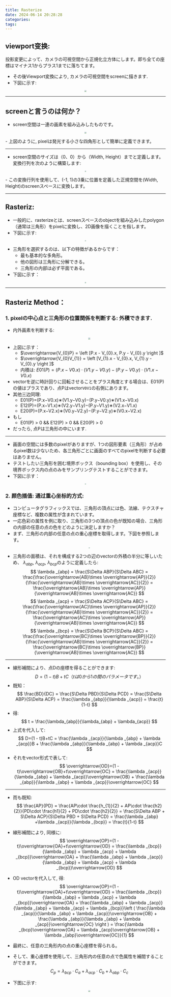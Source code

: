 ```yaml
---
title: Rasterize
date: 2024-06-14 20:28:28
categories: 
tags:
---
```


## viewport变换:
投影変更によって、カメラの可視空間から正規化立方体にします。即ち全ての座標はマイナス1からプラス1までに落ちてます。
- その後Viewport変換により, カメラの可視空間をscreenに描きます.
- 下図に示す:
<p align="center"> <img src="./img/投影变换.png"  style="zoom: 33%;" /></p>

***
## screenと言うのは何か？
- screen空間は一連の画素を組み込みしたものです。
<p align="center"> <img src="./img/屏幕空间.png"  style="zoom: 33%;" /></p>
- 上図のように, pixelは発光する小さな四角形として簡単に定義できます。

***
- screen空間のサイズは（0、0）から（Width, Height）までと定義します。変換行列を次のように構築します:
<p align="center"> <img src="./img/视口变换矩阵.png"  style="zoom: 22%;" /></p>
- この変換行列を使用して、(-1, 1)の3乗に位置を定義した正規空間を(Width, Height)のscreenスペースに変換します。

***
## Rasteriz:
- 一般的に、rasterizeとは、screenスペースのobjectを組み込みしたpolygon（通常は三角形）をpixelに変換し、2D画像を描くことを指します。
- 下図に示す:
<p align="center"> <img src="./img/光栅化.png"  style="zoom: 22%;" /></p>

- 三角形を選択するのは、以下の特徴があるからです：
  - 最も基本的な多角形。
  - 他の図形は三角形に分解できる。
  - 三角形の内部は必ず平面である。
- 下図に示す：
<p align="center"> <img src="./img/三角形.png"  style="zoom: 22%;" /></p>

***
## Rasteriz Method：
### 1. pixelの中心点と三角形の位置関係を判断する: 外積できます.
  - 内外画素を判断する:
    <p align="center"> <img src="./img/叉乘.png"  style="zoom: 33%;" /></p>
  - 上図に示す：
    - $\overrightarrow{V_{0}P} = \left [P.x - V_{0}.x,  P.y - V_{0}.y \right ]$
    - $\overrightarrow{V_{0}V_{1}} = \left [V_{1}.x - V_{0}.x, V_{1}.y - V_{0}.y \right ]$
    - 内積は: $E01(P)=(P.x - V0.x)\cdot (V1.y - V0.y) - (P.y - V0.y)\cdot (V1.x - V0.x)$
  - vectorを逆に時計回りに回転させることをプラス角度とする場合は、E01(P)の値はプラスであり、点Pはvector`V0V1`の右側にあります。
  - 其他三边同理:
    - E01(P)=(P.x−V0.x)∗(V1.y−V0.y)−(P.y−V0.y)∗(V1.x−V0.x)
    - E12(P)=(P.x−V1.x)∗(V2.y−V1.y)−(P.y−V1.y)∗(V2.x−V1.x)
    - E20(P)=(P.x−V2.x)∗(V0.y−V2.y)−(P.y−V2.y)∗(V0.x−V2.x)
  - もし
    - E01(P) > 0 && E12(P) > 0 && E20(P) > 0
  - だったら, 点Pは三角形の中にいます.

***
- 画面の空間には多数のpixelがありますが、1つの図形要素（三角形）が占めるpixel数は少ないため、各三角形ごとに画面のすべてのpixelを判断する必要はありません。
- テストしたい三角形を囲む境界ボックス（bounding box）を使用し、その境界ボックス内の点のみをサンプリングテストすることができます。
- 下図に示す：
<p align="center"> <img src="./img/box.png"  style="zoom: 22%;" /></p>

### 2. 颜色插值: 通过重心坐标的方式:
  - コンピュータグラフィックスでは、三角形の頂点には色、法線、テクスチャ座標など、複数の属性が含まれています。
  - 一応色彩の属性を例に取り、三角形の3つの頂点の色が既知の場合、三角形の内部の任意の点の色をどのように決定しますか？
  - まず、三角形の内部の任意の点の重心座標を取得します。下図を参照します。
    <p align="center"> <img src="./img/重心坐标三角形.png"  style="zoom: 22%;" /></p>
  - 三角形の面積は、それを構成する2つの辺のvectorの外積の半分に等しいため、
    $\lambda _{abp}$, $\lambda _{acp}$, $\lambda _{bcp}$のように定義したら:
    $$
    \lambda _{abp} = \frac{S\Delta ABP}{S\Delta ABC} = \frac{\frac{\overrightarrow{AB}\times \overrightarrow{AP}}{2}}{\frac{\overrightarrow{AB}\times \overrightarrow{AC}}{2}} = \frac{\overrightarrow{AB}\times \overrightarrow{AP}}{\overrightarrow{AB}\times \overrightarrow{AC}}
    $$
    $$
    \lambda _{acp} = \frac{S\Delta ACP}{S\Delta ABC} = \frac{\frac{\overrightarrow{AC}\times \overrightarrow{AP}}{2}}{\frac{\overrightarrow{AB}\times \overrightarrow{AC}}{2}} = \frac{\overrightarrow{AC}\times \overrightarrow{AP}}{\overrightarrow{AB}\times \overrightarrow{AC}}
    $$
    $$
    \lambda _{bcp} = \frac{S\Delta BCP}{S\Delta ABC} = \frac{\frac{\overrightarrow{BC}\times \overrightarrow{BP}}{2}}{\frac{\overrightarrow{AB}\times \overrightarrow{AC}}{2}} = \frac{\overrightarrow{BC}\times \overrightarrow{BP}}{\overrightarrow{AB}\times \overrightarrow{AC}}
    $$

***
- 線形補間により、点Dの座標を得ることができます:
    $$
    D=(1 - t)B+tC　（t は0から1の間のパラメータです。）
    $$
- 既知：
    $$
    \frac{BD}{DC} = \frac{S\Delta PBD}{S\Delta PCD} = \frac{S\Delta ABP}{S\Delta ACP} = \frac{\lambda _{abp}}{\lambda _{acp}} = \frac{t}{1-t}
    $$
- 得:
    $$
    t = \frac{\lambda_{abp}}{\lambda_{abp} + \lambda_{acp}}
    $$
- 上式を代入して:
    $$
    D=(1 - t)B+tC = \frac{\lambda _{acp}}{\lambda _{abp} + \lambda _{acp}}B + \frac{\lambda _{abp}}{\lambda _{abp} + \lambda _{acp}}C
    $$
- それをvector形式で表して:
    $$
    \overrightarrow{OD}=(1 - t)\overrightarrow{OB}+t\overrightarrow{OC} = \frac{\lambda _{acp}}{\lambda _{abp} + \lambda _{acp}}\overrightarrow{OB} + \frac{\lambda _{abp}}{\lambda _{abp} + \lambda _{acp}}\overrightarrow{OC}
    $$

***
- 而も既知:
    $$
    \frac{AP}{PD} = \frac{AP\cdot \frac{h_{1}}{2} + AP\cdot \frac{h2}{2}}{PD\cdot \frac{h1}{2} + PD\cdot  \frac{h2}{2}} = \frac{S\Delta ABP + S\Delta ACP}{S\Delta PBD + S\Delta PCD} = \frac{\lambda _{abp} +\lambda _{acp}}{\lambda _{bcp}} = \frac{t}{1-t}
    $$
- 線形補間により, 同様に:
    $$
    \overrightarrow{OP}=(1 - t)\overrightarrow{OA}+t\overrightarrow{OD} = \frac{\lambda _{bcp}}{\lambda _{abp} + \lambda _{acp} + \lambda _{bcp}}\overrightarrow{OA} + \frac{\lambda _{abp} + \lambda _{acp}}{\lambda _{abp} + \lambda _{acp} +  \lambda _{bcp}}\overrightarrow{OD}
    $$
- OD vectorを代入して, 得: 
    $$
    \overrightarrow{OP}=(1 - t)\overrightarrow{OA}+t\overrightarrow{OD} = \frac{\lambda _{bcp}}{\lambda _{abp} + \lambda _{acp} + \lambda _{bcp}}\overrightarrow{OA} + \frac{\lambda _{abp} + \lambda _{acp}}{\lambda _{abp} + \lambda _{acp} +  \lambda _{bcp}}\left ( \frac{\lambda _{acp}}{\lambda _{abp} + \lambda _{acp}}\overrightarrow{OB} + \frac{\lambda _{abp}}{\lambda _{abp} + \lambda _{acp}}\overrightarrow{OC} \right ) = \frac{\lambda _{bcp}\overrightarrow{OA} + \lambda _{acp}\overrightarrow{OB} + \lambda _{abp}\overrightarrow{OC}}{1}
    $$

- 最終に、任意の三角形内の点の重心座標を得られる。
- そして、重心座標を使用して、三角形内の任意の点で色属性を補間することができます。
    $$
    C_{p} = \lambda _{bcp}\cdot C_{a} + \lambda _{acp}\cdot C_{b} + \lambda _{abp}\cdot C_{c}
    $$
- 下图に示す:
    <p align="center"> <img src="./img/颜色插值.png"  style="zoom: 33%;" /></p>

